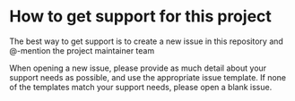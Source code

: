 # How to get support for this project

The best way to get support is to create a new issue
in this repository and @-mention the project maintainer team

When opening a new issue, please provide as much detail about
your support needs as possible, and use the appropriate issue
template. If none of the templates match your support needs,
please open a blank issue.
